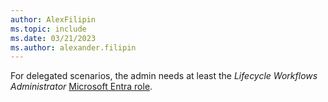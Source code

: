 ```yaml
---
author: AlexFilipin
ms.topic: include
ms.date: 03/21/2023
ms.author: alexander.filipin
---
```


For delegated scenarios, the admin needs at least the *Lifecycle Workflows Administrator* [Microsoft Entra role](/azure/active-directory/roles/permissions-reference?toc=%2Fgraph%2Ftoc.json).
